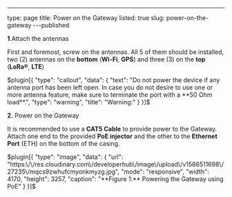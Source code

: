 ---
type: page
title: Power on the Gateway
listed: true
slug: power-on-the-gateway
---published

**1**.Attach the antennas

First and foremost, screw on the antennas. All 5 of them should be installed, two (2) antennas on the **bottom** (**Wi-Fi**, **GPS**) and three (3) on the **top** (**LoRa®**, **LTE**)

$plugin[{
    "type": "callout",
    "data": {
        "text": "Do not power the device if any antenna port has been left open. In case you do not desire to use one or more antenna feature, make sure to terminate the port with a **50 Ohm load**.",
        "type": "warning",
        "title": "Warning:"
    }
}]$

**2.** Power on the Gateway

It is recommended to use a **CAT5 Cable** to provide power to the Gateway. Attach one end to the provided **PoE injector** and the other to the **Ethernet Port** (ETH) on the bottom of the casing.

$plugin[{
    "type": "image",
    "data": {
        "url": "https:\/\/res.cloudinary.com\/developerhub\/image\/upload\/v1586511698\/27235\/mqcs9zwhufcmyonkmyzg.jpg",
        "mode": "responsive",
        "width": 4170,
        "height": 3257,
        "caption": "**Figure 1:** Powering the Gateway using PoE"
    }
}]$

